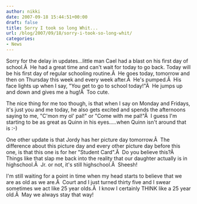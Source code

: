 ```yaml
---
author: nikki
date: 2007-09-18 15:44:51+00:00
draft: false
title: Sorry I took so long Whit...
url: /blog/2007/09/18/sorry-i-took-so-long-whit/
categories:
- News
---
```


Sorry for the delay in updates...little man Cael had a blast on his first day of school.Â  He had a great time and can't wait for today to go back. Today will be his first day of regular schooling routine.Â  He goes today, tomorrow and then on Thursday this week and every week after.Â  He's pumped.Â  His face lights up when I say, "You get to go to school today!"Â  He jumps up and down and gives me a hug!Â  Too cute.

The nice thing for me too though, is that when I say on Monday and Fridays, it's just you and me today, he also gets excited and spends the afternoons saying to me, "C'mon my ol' pal!" or "Come with me pal!"Â  I guess I'm starting to be as great as Quinn in his eyes.....when Quinn isn't around that is :-)

One other update is that Jordy has her picture day tomorrow.Â  The difference about this picture day and every other picture day before this one, is that this one is for her "Student Card".Â  Do you believe this?Â  Things like that slap me back into the reality that our daughter actually is in highschool.Â  Jr. or not, it's still highschool.Â  Sheesh!

I'm still waiting for a point in time when my head starts to believe that we are as old as we are.Â  Court and I just turned thirty five and I swear sometimes we act like 25 year olds.Â  I know I certainly THINK like a 25 year old.Â  May we always stay that way!
